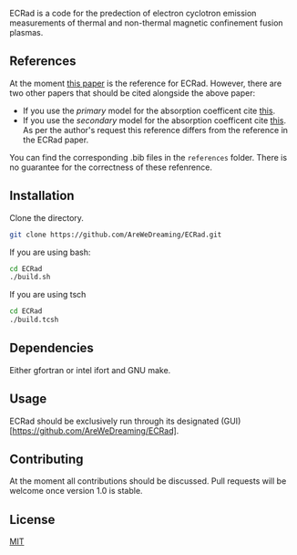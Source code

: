 ECRad is a code for the predection of electron cyclotron emission measurements of thermal and non-thermal magnetic confinement fusion plasmas.

## References
At the moment [this paper](https://doi.org/10.1016/j.cpc.2020.107175) is the reference for ECRad.
However, there are two other papers that should be cited alongside the above paper:
* If you use the *primary* model for the absorption coefficent cite [this](https://doi.org/10.1088/0741-3335/49/1/002).
* If you use the *secondary* model for the absorption coefficent cite [this](https://doi.org/10.13182/FST07-A1494).
As per the author's request this reference differs from the reference in the ECRad paper.

You can find the corresponding .bib files in the ``references`` folder. There is no guarantee for the correctness of these refenrence.


## Installation

Clone the directory.

```bash
git clone https://github.com/AreWeDreaming/ECRad.git
```
If you are using bash:

```bash
cd ECRad
./build.sh
```
If you are using tsch

```bash
cd ECRad
./build.tcsh
```

## Dependencies
Either gfortran or intel ifort and GNU make.

## Usage
ECRad should be exclusively run through its designated (GUI)[https://github.com/AreWeDreaming/ECRad].

## Contributing
At the moment all contributions should be discussed. Pull requests will be welcome once version 1.0 is stable.

## License
[MIT](https://choosealicense.com/licenses/mit/)
